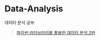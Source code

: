 # Data-Analysis
데이터 분석 공부
> [파이썬 라이브러리를 활용한 데이터 분석 2판](http://www.yes24.com/Product/Goods/73268296)
